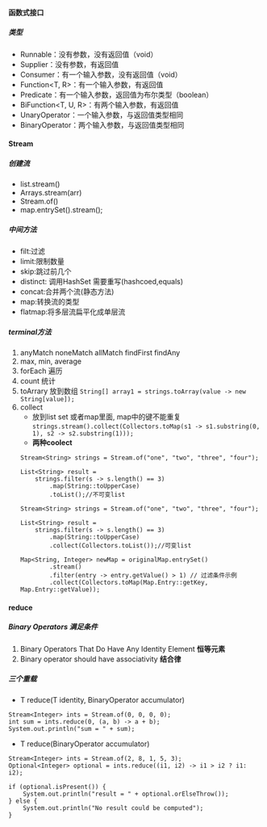 #### 函数式接口
##### 类型
* Runnable：没有参数，没有返回值（void）
* Supplier<T>：没有参数，有返回值
* Consumer<T>：有一个输入参数，没有返回值（void）
* Function<T, R>：有一个输入参数，有返回值
* Predicate<T>：有一个输入参数，返回值为布尔类型（boolean）
* BiFunction<T, U, R>：有两个输入参数，有返回值
* UnaryOperator<T>：一个输入参数，与返回值类型相同
* BinaryOperator<T>：两个输入参数，与返回值类型相同
#### Stream
##### 创建流
* list.stream() 
* Arrays.stream(arr)
* Stream.of()
* map.entrySet().stream();

##### 中间方法
* filt:过滤
* limit:限制数量
* skip:跳过前几个
* distinct: 调用HashSet 需要重写(hashcoed,equals)
* concat:合并两个流(静态方法)
* map:转换流的类型
* flatmap:将多层流扁平化成单层流

##### terminal方法
1) anyMatch noneMatch allMatch findFirst findAny
2) max, min, average
3) forEach 遍历
4) count 统计
5) toArrary 放到数组
```String[] array1 = strings.toArray(value -> new String[value]);```
6) collect 
    * 放到list set 或者map里面, map中的键不能重复
```strings.stream().collect(Collectors.toMap(s1 -> s1.substring(0, 1), s2 -> s2.substring(1)));```
    * **两种coolect**
    ```
    Stream<String> strings = Stream.of("one", "two", "three", "four");

    List<String> result = 
        strings.filter(s -> s.length() == 3)
            .map(String::toUpperCase)
            .toList();//不可变list
    ```
    ```
    Stream<String> strings = Stream.of("one", "two", "three", "four");

    List<String> result = 
        strings.filter(s -> s.length() == 3)
            .map(String::toUpperCase)
            .collect(Collectors.toList());//可变list

    ```
    ```
    Map<String, Integer> newMap = originalMap.entrySet()  
            .stream()  
            .filter(entry -> entry.getValue() > 1) // 过滤条件示例  
            .collect(Collectors.toMap(Map.Entry::getKey, Map.Entry::getValue)); 
    ```
#### reduce
##### Binary Operators 满足条件
1) Binary Operators That Do Have Any Identity Element **恒等元素**
2) Binary operator should have associativity **结合律**

##### 三个重载
* T reduce(T identity, BinaryOperator<T> accumulator)
```
Stream<Integer> ints = Stream.of(0, 0, 0, 0);
int sum = ints.reduce(0, (a, b) -> a + b);
System.out.println("sum = " + sum);
```
* T reduce(BinaryOperator<T> accumulator)
```
Stream<Integer> ints = Stream.of(2, 8, 1, 5, 3);
Optional<Integer> optional = ints.reduce((i1, i2) -> i1 > i2 ? i1: i2);

if (optional.isPresent()) {
    System.out.println("result = " + optional.orElseThrow());
} else {
    System.out.println("No result could be computed");
}
```